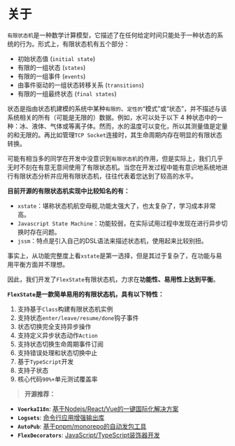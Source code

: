 # 关于

`有限状态机`是一种数学计算模型，它描述了在任何给定时间只能处于一种状态的系统的行为。形式上，有限状态机有五个部分：

- 初始状态值 (`initial state`)
- 有限的一组状态 (`states`)
- 有限的一组事件 (`events`)
- 由事件驱动的一组状态转移关系 (`transitions`)
- 有限的一组最终状态 (`final states`)

状态是指由状态机建模的系统中某种`有限的`、`定性的`“模式”或“状态”，并不描述与该系统相关的所有（可能是无限的）数据。例如，水可以处于以下 4 种状态中的一种：冰、液体、气体或等离子体。然而，水的温度可以变化，所以其测量值是定量的和无限的。再比如管理`TCP Socket`连接时，其生命周期内存在明显的有限状态转换。

可能有相当多的同学在开发中没意识到`有限状态机`的作用，但是实际上，我们几乎无时不刻在有意无意间使用了有限状态机。当您在开发过程中能有意识地系统地进行有限状态分析并应用有限状态机，往往代表着您达到了较高的水平。

**目前开源的有限状态机实现中比较知名的有：**

- `xstate`：堪称状态机航空母舰,功能太强大了，也太复杂了，学习成本非常高。
- `Javascript State Machine`：功能较弱，在实际试用过程中发现在进行异步切换时存在问题。
- `jssm`：特点是引入自己的DSL语法来描述状态机，使用起来比较别扭。


事实上，从功能完整度上看`xstate`是第一选择，但是其过于复杂了，在功能与易用平衡方面并不理想。

因此，我们开发了`FlexState`有限状态机，力求在**功能性、易用性上达到平衡**。


**`FlexState`是一款简单易用的有限状态机，具有以下特性：**

1. 支持基于`Class`构建有限状态机实例 
2. 支持状态`enter/leave/resume/done`钩子事件 
3. 状态切换完全支持异步操作
4. 支持定义异步状态动作`Action` 
5. 支持状态切换生命周期事件订阅 
6. 支持错误处理和状态切换中止 
7. 基于`TypeScript`开发
8. 支持子状态
9. 核心代码`90%+`单元测试覆盖率


> **开源推荐：** 

- **`VoerkaI18n`**: [基于Nodejs/React/Vue的一键国际化解决方案](https://zhangfisher.github.io/voerka-i18n/)
- **`Logsets`**: [命令行应用增强输出库](https://zhangfisher.github.io/logsets/)
- **`AutoPub`**:  [基于pnpm/monorepo的自动发包工具](https://zhangfisher.github.io/autopub/)
- **`FlexDecorators`**:  [JavaScript/TypeScript装饰器开发](https://zhangfisher.github.io/flex-decorators/)
